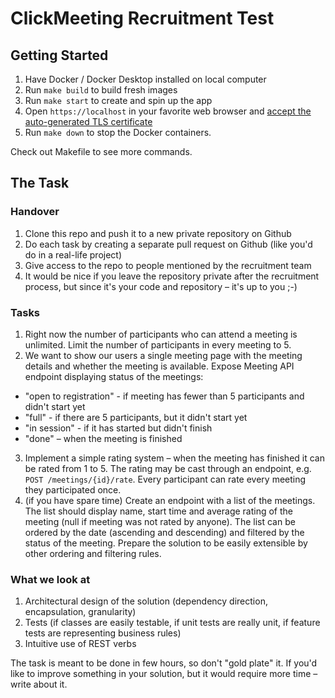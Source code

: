 # ClickMeeting Recruitment Test

## Getting Started

1. Have Docker / Docker Desktop installed on local computer
2. Run `make build` to build fresh images
3. Run `make start` to create and spin up the app
4. Open `https://localhost` in your favorite web browser and [accept the auto-generated TLS certificate](https://stackoverflow.com/a/15076602/1352334)
5. Run `make down` to stop the Docker containers.

Check out Makefile to see more commands.

## The Task

### Handover

1. Clone this repo and push it to a new private repository on Github
2. Do each task by creating a separate pull request on Github (like you'd do in a real-life project)
3. Give access to the repo to people mentioned by the recruitment team
4. It would be nice if you leave the repository private after the recruitment process, but since it's your code and repository – it's up to you ;-)

### Tasks

1. Right now the number of participants who can attend a meeting is unlimited. Limit the number of participants in every meeting to 5. 
2. We want to show our users a single meeting page with the meeting details and whether the meeting is available. Expose Meeting API endpoint displaying status of the meetings:
- "open to registration" - if meeting has fewer than 5 participants and didn't start yet 
- "full" - if there are 5 participants, but it didn't start yet
- "in session" - if it has started but didn't finish
- "done" – when the meeting is finished
3. Implement a simple rating system – when the meeting has finished  it can be rated from 1 to 5. The rating may be cast through an endpoint, e.g. `POST /meetings/{id}/rate`. Every participant can rate every meeting they participated once.
4. (if you have spare time) Create an endpoint with a list of the meetings. The list should display name, start time and average rating of the meeting (null if meeting was not rated by anyone). The list can be ordered by the date (ascending and descending) and filtered by the status of the meeting. Prepare the solution to be easily extensible by other ordering and filtering rules.

### What we look at

1. Architectural design of the solution (dependency direction, encapsulation, granularity)
2. Tests (if classes are easily testable, if unit tests are really unit, if feature tests are representing business rules)
3. Intuitive use of REST verbs

The task is meant to be done in few hours, so don't "gold plate" it. If you'd like to improve something in your solution, but it would require more time – write about it.